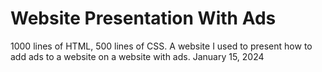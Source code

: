 # Website Presentation With Ads
1000 lines of HTML, 500 lines of CSS. A website I used to present how to add ads to a website on a website with ads.  ‎January ‎15, ‎2024
